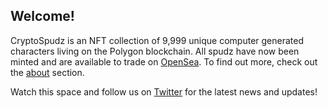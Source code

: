 ## Welcome!
CryptoSpudz is an NFT collection of 9,999 unique computer generated characters living on the Polygon blockchain. All spudz have now been minted and are available to trade on [OpenSea](https://opensea.io/collection/crypto-spudz). To find out more, check out the [about](/about) section.

Watch this space and follow us on [Twitter](https://twitter.com/CryptoSpudMaker) for the latest news and updates!